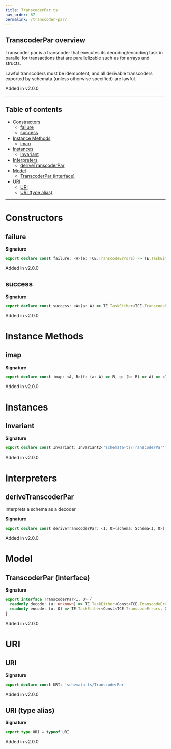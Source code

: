 ```yaml
---
title: TranscoderPar.ts
nav_order: 87
permalink: /transcoder-par/
---
```


## TranscoderPar overview

Transcoder par is a transcoder that executes its decoding/encoding task in parallel for
transactions that are parallelizable such as for arrays and structs.

Lawful transcoders must be idempotent, and all derivable transcoders exported by
schemata (unless otherwise specified) are lawful.

Added in v2.0.0

---

<h2 class="text-delta">Table of contents</h2>

- [Constructors](#constructors)
  - [failure](#failure)
  - [success](#success)
- [Instance Methods](#instance-methods)
  - [imap](#imap)
- [Instances](#instances)
  - [Invariant](#invariant)
- [Interpreters](#interpreters)
  - [deriveTranscoderPar](#derivetranscoderpar)
- [Model](#model)
  - [TranscoderPar (interface)](#transcoderpar-interface)
- [URI](#uri)
  - [URI](#uri-1)
  - [URI (type alias)](#uri-type-alias)

---

# Constructors

## failure

**Signature**

```ts
export declare const failure: <A>(e: TCE.TranscodeErrors) => TE.TaskEither<TCE.TranscodeErrors, A>
```

Added in v2.0.0

## success

**Signature**

```ts
export declare const success: <A>(a: A) => TE.TaskEither<TCE.TranscodeErrors, A>
```

Added in v2.0.0

# Instance Methods

## imap

**Signature**

```ts
export declare const imap: <A, B>(f: (a: A) => B, g: (b: B) => A) => <I>(fa: TranscoderPar<I, A>) => TranscoderPar<I, B>
```

Added in v2.0.0

# Instances

## Invariant

**Signature**

```ts
export declare const Invariant: Invariant2<'schemata-ts/TranscoderPar'>
```

Added in v2.0.0

# Interpreters

## deriveTranscoderPar

Interprets a schema as a decoder

**Signature**

```ts
export declare const deriveTranscoderPar: <I, O>(schema: Schema<I, O>) => TranscoderPar<I, O>
```

Added in v2.0.0

# Model

## TranscoderPar (interface)

**Signature**

```ts
export interface TranscoderPar<I, O> {
  readonly decode: (u: unknown) => TE.TaskEither<Const<TCE.TranscodeErrors, I>, O>
  readonly encode: (o: O) => TE.TaskEither<Const<TCE.TranscodeErrors, O>, I>
}
```

Added in v2.0.0

# URI

## URI

**Signature**

```ts
export declare const URI: 'schemata-ts/TranscoderPar'
```

Added in v2.0.0

## URI (type alias)

**Signature**

```ts
export type URI = typeof URI
```

Added in v2.0.0
